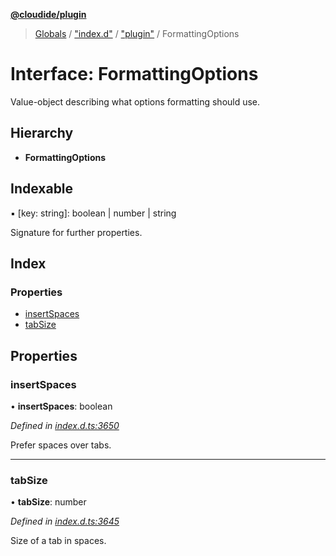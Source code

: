 **[@cloudide/plugin](../README.md)**

> [Globals](../README.md) / ["index.d"](../modules/_index_d_.md) / ["plugin"](../modules/_index_d_._plugin_.md) / FormattingOptions

# Interface: FormattingOptions

Value-object describing what options formatting should use.

## Hierarchy

* **FormattingOptions**

## Indexable

▪ [key: string]: boolean \| number \| string

Signature for further properties.

## Index

### Properties

* [insertSpaces](_index_d_._plugin_.formattingoptions.md#insertspaces)
* [tabSize](_index_d_._plugin_.formattingoptions.md#tabsize)

## Properties

### insertSpaces

•  **insertSpaces**: boolean

*Defined in [index.d.ts:3650](https://github.com/shuyaqian/cloudide-plugin-api/blob/57a3a2a/index.d.ts#L3650)*

Prefer spaces over tabs.

___

### tabSize

•  **tabSize**: number

*Defined in [index.d.ts:3645](https://github.com/shuyaqian/cloudide-plugin-api/blob/57a3a2a/index.d.ts#L3645)*

Size of a tab in spaces.
